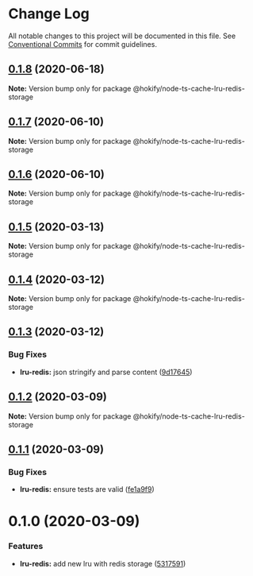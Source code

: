 # Change Log

All notable changes to this project will be documented in this file.
See [Conventional Commits](https://conventionalcommits.org) for commit guidelines.

## [0.1.8](https://github.com/hokify/node-ts-cache/compare/@hokify/node-ts-cache-lru-redis-storage@0.1.7...@hokify/node-ts-cache-lru-redis-storage@0.1.8) (2020-06-18)

**Note:** Version bump only for package @hokify/node-ts-cache-lru-redis-storage





## [0.1.7](https://github.com/hokify/node-ts-cache/compare/@hokify/node-ts-cache-lru-redis-storage@0.1.6...@hokify/node-ts-cache-lru-redis-storage@0.1.7) (2020-06-10)

**Note:** Version bump only for package @hokify/node-ts-cache-lru-redis-storage





## [0.1.6](https://github.com/hokify/node-ts-cache/compare/@hokify/node-ts-cache-lru-redis-storage@0.1.5...@hokify/node-ts-cache-lru-redis-storage@0.1.6) (2020-06-10)

**Note:** Version bump only for package @hokify/node-ts-cache-lru-redis-storage





## [0.1.5](https://github.com/hokify/node-ts-cache/compare/@hokify/node-ts-cache-lru-redis-storage@0.1.4...@hokify/node-ts-cache-lru-redis-storage@0.1.5) (2020-03-13)

**Note:** Version bump only for package @hokify/node-ts-cache-lru-redis-storage





## [0.1.4](https://github.com/hokify/node-ts-cache/compare/@hokify/node-ts-cache-lru-redis-storage@0.1.3...@hokify/node-ts-cache-lru-redis-storage@0.1.4) (2020-03-12)

**Note:** Version bump only for package @hokify/node-ts-cache-lru-redis-storage





## [0.1.3](https://github.com/hokify/node-ts-cache/compare/@hokify/node-ts-cache-lru-redis-storage@0.1.2...@hokify/node-ts-cache-lru-redis-storage@0.1.3) (2020-03-12)


### Bug Fixes

* **lru-redis:** json stringify and parse content ([9d17645](https://github.com/hokify/node-ts-cache/commit/9d176451e2f0bdee600c8b85ea73de100e133571))





## [0.1.2](https://github.com/hokify/node-ts-cache/compare/@hokify/node-ts-cache-lru-redis-storage@0.1.1...@hokify/node-ts-cache-lru-redis-storage@0.1.2) (2020-03-09)

**Note:** Version bump only for package @hokify/node-ts-cache-lru-redis-storage





## [0.1.1](https://github.com/hokify/node-ts-cache/compare/@hokify/node-ts-cache-lru-redis-storage@0.1.0...@hokify/node-ts-cache-lru-redis-storage@0.1.1) (2020-03-09)


### Bug Fixes

* **lru-redis:** ensure tests are valid ([fe1a9f9](https://github.com/hokify/node-ts-cache/commit/fe1a9f9fb0ae3a7506aa3dee2be454902c0c0564))





# 0.1.0 (2020-03-09)


### Features

* **lru-redis:** add new lru with redis storage ([5317591](https://github.com/hokify/node-ts-cache/commit/53175912341ca5b8f3306e4167795e74257d4749))
